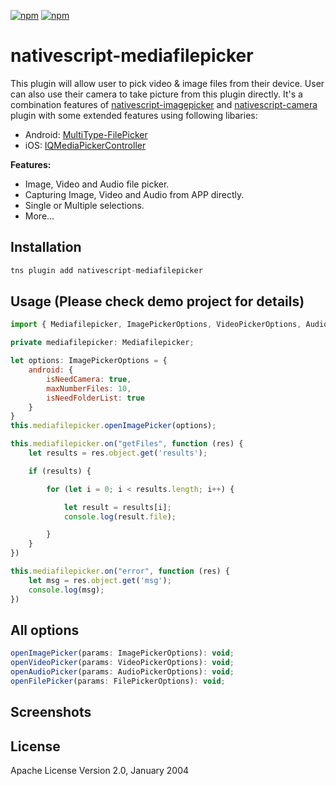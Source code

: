 [![npm](https://img.shields.io/npm/v/nativescript-mediafilepicker.svg)](https://www.npmjs.com/package/nativescript-mediafilepicker)
[![npm](https://img.shields.io/npm/dt/nativescript-mediafilepicker.svg?label=npm%20downloads)](https://www.npmjs.com/package/nativescript-mediafilepicker)

# nativescript-mediafilepicker
This plugin will allow user to pick video & image files from their device. User can also use their camera to take picture from this plugin directly. It's a combination features of [nativescript-imagepicker](https://github.com/NativeScript/nativescript-imagepicker) and [nativescript-camera](https://github.com/NativeScript/nativescript-camera/) plugin with some extended features using following libaries:

* Android: [MultiType-FilePicker](https://github.com/fishwjy/MultiType-FilePicker)
* iOS: [IQMediaPickerController](https://github.com/hackiftekhar/IQMediaPickerController)



**Features:**

* Image, Video and Audio file picker.
* Capturing Image, Video and Audio from APP directly.
* Single or Multiple selections.
* More...

## Installation

```javascript
tns plugin add nativescript-mediafilepicker
```

## Usage (Please check demo project for details)

```javascript
import { Mediafilepicker, ImagePickerOptions, VideoPickerOptions, AudioPickerOptions, FilePickerOptions } from 'nativescript-mediafilepicker';

private mediafilepicker: Mediafilepicker;

let options: ImagePickerOptions = {
    android: {
        isNeedCamera: true,
        maxNumberFiles: 10,
        isNeedFolderList: true
    }
}
this.mediafilepicker.openImagePicker(options);

this.mediafilepicker.on("getFiles", function (res) {
    let results = res.object.get('results');

    if (results) {

        for (let i = 0; i < results.length; i++) {

            let result = results[i];
            console.log(result.file);

        }
    }
})

this.mediafilepicker.on("error", function (res) {
    let msg = res.object.get('msg');
    console.log(msg);
})
```

## All options

```javascript
openImagePicker(params: ImagePickerOptions): void;
openVideoPicker(params: VideoPickerOptions): void;
openAudioPicker(params: AudioPickerOptions): void;
openFilePicker(params: FilePickerOptions): void;
```


## Screenshots


## License

Apache License Version 2.0, January 2004
